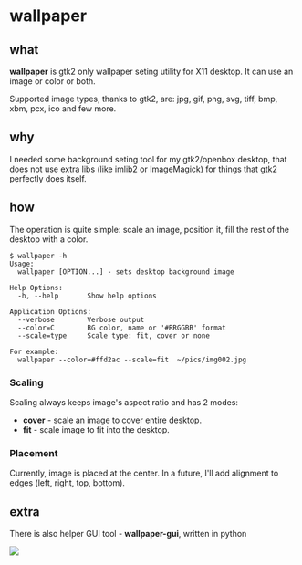 # wallpaper #

## what ##
**wallpaper** is gtk2 only wallpaper seting utility for X11 desktop. It can use
an image or color or both.

Supported image types, thanks to gtk2, are: jpg, gif, png, svg, tiff, bmp, xbm, pcx, ico and few more.

## why ##
I needed some background seting tool for my gtk2/openbox desktop, that does not
use extra libs (like imlib2 or ImageMagick) for things that gtk2 perfectly does
itself.

## how ##
The operation is quite simple: scale an image, position it, fill the rest of the desktop with a color.

```
$ wallpaper -h
Usage:
  wallpaper [OPTION...] - sets desktop background image

Help Options:
  -h, --help       Show help options

Application Options:
  --verbose        Verbose output
  --color=C        BG color, name or '#RRGGBB' format
  --scale=type     Scale type: fit, cover or none

For example:
  wallpaper --color=#ffd2ac --scale=fit  ~/pics/img002.jpg

```

### Scaling ###
Scaling always keeps image's aspect ratio and has 2 modes:

 * **cover** - scale an image to cover entire desktop.
 * **fit** - scale image to fit into the desktop. 


### Placement ###
Currently, image is placed at the center. In a future, I'll add alignment to
edges (left, right, top, bottom).


## extra ##
There is also helper GUI tool - **wallpaper-gui**, written in python

<a href="http://aanatoly.github.io/wallpaper/shot.jpeg">
<img src="http://aanatoly.github.io/wallpaper/shot-th.jpeg"></a>
